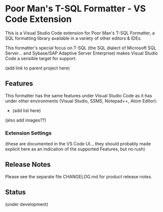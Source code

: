# Poor Man's T-SQL Formatter - VS Code Extension

This is a Visual Studio Code extension for Poor Man's T-SQL Formatter, a SQL formatting library available in a variety of other editors & IDEs.

This formatter's special focus on T-SQL (the SQL dialect of Microsoft SQL Server... and Sybase/SAP Adaptive Server Enterprise) makes Visual Studio Code a sensible target for support.

(add link to parent project here)

## Features

This formatter has the same features under Visual Studio Code as it has under other environments (Visual Studio, SSMS, Notepad++, Atom Editor):

* (add list here)


(also add images??)


### Extension Settings

(these are documented in the VS Code UI... they should probably made explicit here as an indication of the supported Features, but no rush)

## Release Notes

Please see the separate file CHANGELOG.md for product release notes.

## Status

(under development)
